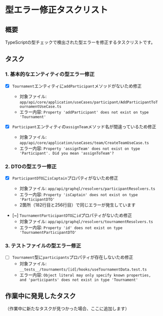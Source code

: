 # 型エラー修正タスクリスト

## 概要

TypeScriptの型チェックで検出された型エラーを修正するタスクリストです。

## タスク

### 1. 基本的なエンティティの型エラー修正

- [x] `Tournament`エンティティに`addParticipant`メソッドがないため修正

  - 対象ファイル: `app/api/core/application/useCases/participant/AddParticipantToTournamentUseCase.ts`
  - エラー内容: `Property 'addParticipant' does not exist on type 'Tournament'`

- [x] `Participant`エンティティの`assignTeam`メソッド名が間違っているため修正
  - 対象ファイル: `app/api/core/application/useCases/team/CreateTeamUseCase.ts`
  - エラー内容: `Property 'assignTeam' does not exist on type 'Participant'. Did you mean 'assignToTeam'?`

### 2. DTOの型エラー修正

- [x] `ParticipantDTO`に`isCaptain`プロパティがないため修正

  - 対象ファイル: `app/api/graphql/resolvers/participantResolvers.ts`
  - エラー内容: `Property 'isCaptain' does not exist on type 'ParticipantDTO'`
  - 2箇所（182行目と256行目）で同じエラーが発生しています

- [~] `TournamentParticipantDTO`に`id`プロパティがないため修正
  - 対象ファイル: `app/api/graphql/resolvers/tournamentResolvers.ts`
  - エラー内容: `Property 'id' does not exist on type 'TournamentParticipantDTO'`

### 3. テストファイルの型エラー修正

- [ ] `Tournament`型に`participants`プロパティが存在しないため修正
  - 対象ファイル: `__tests__/tournaments/[id]/hooks/useTournamentData.test.ts`
  - エラー内容: `Object literal may only specify known properties, and 'participants' does not exist in type 'Tournament'`

## 作業中に発見したタスク

（作業中に新たなタスクが見つかった場合、ここに追加します）
